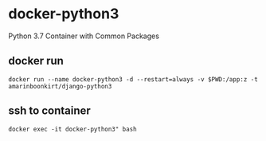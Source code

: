 # docker-python3
Python 3.7 Container with Common Packages

## docker run
```
docker run --name docker-python3 -d --restart=always -v $PWD:/app:z -t amarinboonkirt/django-python3
```
## ssh to container
```
docker exec -it docker-python3" bash
